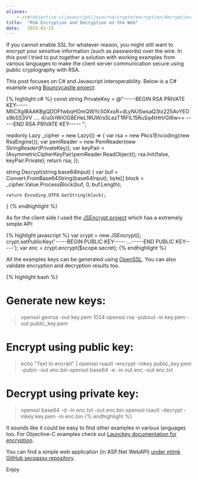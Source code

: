 ```yaml
---
aliases:
    - /c#/objective-c/javascript/java/rsa/crypto/encryption/decryption/security/web/2015/03/15/rsa-encrypt-decrypt-interop.html
title:  "RSA Encryption and Decryption on the Web"
date:   2015-03-15
---
```


If you cannot enable SSL for whatever reason, you might still want to encrypt your sensitive information (such as passwords) over the wire. In this post I tried to put together a solution with working examples from various languages to make the client server communication secure using public cryptography with RSA.

<!--more-->

This post focuses on C# and Javascript interoperability. Below is a C# example using [Bouncycastle project](http://www.bouncycastle.org/csharp/):

{% highlight c# %}
const string PrivateKey = @"-----BEGIN RSA PRIVATE KEY-----
MIICXgIBAAKBgQDOFfwbqHOmQWYc50XxsR+dLyNUSwsaQ3tx225AvYEOs9bSS3VV
....
4/uGrlWiOG8EHeL1RUW/s5LezT1RFlL15RuSq4tHH/GI6w==
-----END RSA PRIVATE KEY-----
";

readonly Lazy<IAsymmetricBlockCipher> _cipher = new Lazy<IAsymmetricBlockCipher>(() =>
{
    var rsa = new Pkcs1Encoding(new RsaEngine());
    var pemReader = new PemReader(new StringReader(PrivateKey));
    var keyPair = (AsymmetricCipherKeyPair)pemReader.ReadObject();
    rsa.Init(false, keyPair.Private);
    return rsa;
});

string Decrypt(string base64Input)
{
    var buf = Convert.FromBase64String(base64Input);
    byte[] block = _cipher.Value.ProcessBlock(buf, 0, buf.Length);

    return Encoding.UTF8.GetString(block);
}
{% endhighlight %}

As for the client side I used the [JSEncrypt project](http://travistidwell.com/jsencrypt/) which has a extremely simple API:

{% highlight javascript %}
 var crypt = new JSEncrypt();
crypt.setPublicKey('-----BEGIN PUBLIC KEY-----....-----END PUBLIC KEY-----');
var enc = crypt.encrypt($scope.secret);
{% endhighlight %}

All the examples keys can be generated using [OpenSSL](https://www.openssl.org). You can also validate encryption and decryption results too.

{% highlight bash %}
# Generate new keys:
> openssl genrsa -out key.pem 1024
> openssl rsa -pubout -in key.pem -out public_key.pem

# Encrypt using public key:
> echo "Text to encript" | openssl rsautl -encrypt -inkey public_key.pem -pubin -out enc.bin
> openssl base64 -e -in out.enc -out enc.txt

# Decrypt using private key:
> openssl base64 -d -in enc.txt -out enc.bin
> openssl rsautl -decrypt -inkey key.pem -in enc.bin
{% endhighlight %}


It sounds like it could be easy to find other examples in various languages too. For Objective-C examples check out [Launckey documentation for encryption](https://launchkey.com/docs/api/encryption/objective-c/commoncrypto).

You can find a simple web application (in ASP.Net WebAPI) [under mtmk GitHub secpassx repository](https://github.com/mtmk/secpassx/tree/master/RsaInteropExample/SecPassXchange).

Enjoy
